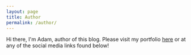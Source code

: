 ```yaml
---
layout: page
title: Author
permalink: /author/
---
```


Hi there, I'm Adam, author of this blog. Please visit my portfolio [here](https://adamlawson99.github.io/) or at any of the social media links found below!